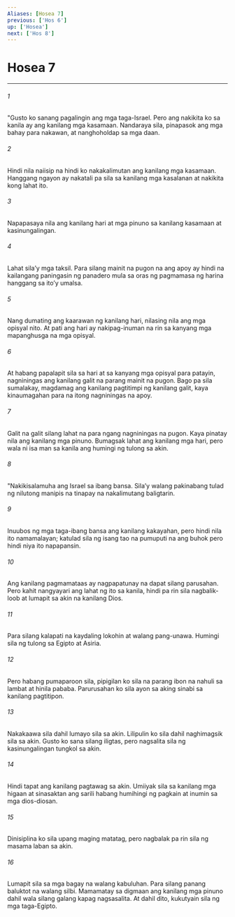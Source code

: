 ```yaml
---
Aliases: [Hosea 7]
previous: ['Hos 6']
up: ['Hosea']
next: ['Hos 8']
---
```

# Hosea 7

***


###### 1 


"Gusto ko sanang pagalingin ang mga taga-Israel. Pero ang nakikita ko sa kanila ay ang kanilang mga kasamaan. Nandaraya sila, pinapasok ang mga bahay para nakawan, at nanghoholdap sa mga daan. 


###### 2 


Hindi nila naiisip na hindi ko nakakalimutan ang kanilang mga kasamaan. Hanggang ngayon ay nakatali pa sila sa kanilang mga kasalanan at nakikita kong lahat ito. 


###### 3 


Napapasaya nila ang kanilang hari at mga pinuno sa kanilang kasamaan at kasinungalingan. 


###### 4 


Lahat silaʼy mga taksil. Para silang mainit na pugon na ang apoy ay hindi na kailangang paningasin ng panadero mula sa oras ng pagmamasa ng harina hanggang sa itoʼy umalsa. 


###### 5 


Nang dumating ang kaarawan ng kanilang hari, nilasing nila ang mga opisyal nito. At pati ang hari ay nakipag-inuman na rin sa kanyang mga mapanghusga na mga opisyal. 


###### 6 


At habang papalapit sila sa hari at sa kanyang mga opisyal para patayin, nagniningas ang kanilang galit na parang mainit na pugon. Bago pa sila sumalakay, magdamag ang kanilang pagtitimpi ng kanilang galit, kaya kinaumagahan para na itong nagniningas na apoy. 


###### 7 


Galit na galit silang lahat na para ngang nagniningas na pugon. Kaya pinatay nila ang kanilang mga pinuno. Bumagsak lahat ang kanilang mga hari, pero wala ni isa man sa kanila ang humingi ng tulong sa akin. 


###### 8 


"Nakikisalamuha ang Israel sa ibang bansa. Silaʼy walang pakinabang tulad ng nilutong manipis na tinapay na nakalimutang baligtarin. 


###### 9 


Inuubos ng mga taga-ibang bansa ang kanilang kakayahan, pero hindi nila ito namamalayan; katulad sila ng isang tao na pumuputi na ang buhok pero hindi niya ito napapansin. 


###### 10 


Ang kanilang pagmamataas ay nagpapatunay na dapat silang parusahan. Pero kahit nangyayari ang lahat ng ito sa kanila, hindi pa rin sila nagbalik-loob at lumapit sa akin na kanilang Dios. 


###### 11 


Para silang kalapati na kaydaling lokohin at walang pang-unawa. Humingi sila ng tulong sa Egipto at Asiria. 


###### 12 


Pero habang pumaparoon sila, pipigilan ko sila na parang ibon na nahuli sa lambat at hinila pababa. Parurusahan ko sila ayon sa aking sinabi sa kanilang pagtitipon. 


###### 13 


Nakakaawa sila dahil lumayo sila sa akin. Lilipulin ko sila dahil naghimagsik sila sa akin. Gusto ko sana silang iligtas, pero nagsalita sila ng kasinungalingan tungkol sa akin. 


###### 14 


Hindi tapat ang kanilang pagtawag sa akin. Umiiyak sila sa kanilang mga higaan at sinasaktan ang sarili habang humihingi ng pagkain at inumin sa mga dios-diosan. 


###### 15 


Dinisiplina ko sila upang maging matatag, pero nagbalak pa rin sila ng masama laban sa akin. 


###### 16 


Lumapit sila sa mga bagay na walang kabuluhan. Para silang panang baluktot na walang silbi. Mamamatay sa digmaan ang kanilang mga pinuno dahil wala silang galang kapag nagsasalita. At dahil dito, kukutyain sila ng mga taga-Egipto.
